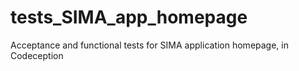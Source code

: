 # tests_SIMA_app_homepage
Acceptance and functional tests for SIMA application homepage, in Codeception
